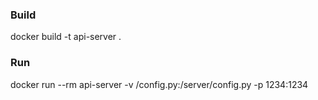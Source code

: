 ### Build
docker build -t api-server .

### Run
docker run --rm api-server -v /config.py:/server/config.py -p 1234:1234